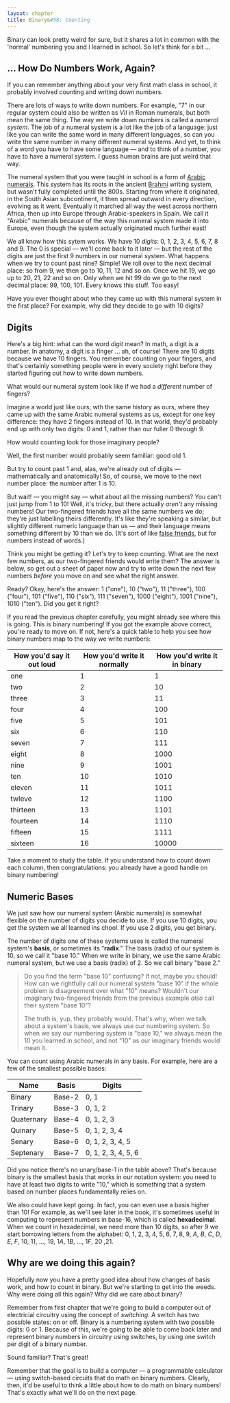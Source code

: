 ```yaml
---
layout: chapter
title: Binary&#58; Counting
---
```


Binary can look pretty weird for sure, but it shares a lot in common with the 'normal' numbering you and I learned in school. So let's think for a bit ...

## ... How Do Numbers Work, Again?

If you can remember anything about your very first math class in school, it probably involved counting and writing down numbers.

There are lots of ways to write down numbers. For example, "$7$" in our regular system could also be written as $VII$ in Roman numerals, but both mean the same thing. The way we write down numbers is called a *numeral system*. The job of a numeral system is a lot like the job of a language: just like you can write the same word in many different languages, so can you write the same number in many different numeral systems. And yet, to think of a word you have to have some language &mdash; and to think of a number, you have to have a numeral system. I guess human brains are just weird that way.

The numeral system that you were taught in school is a form of [Arabic numerals](https://en.wikipedia.org/wiki/Hindu–Arabic_numeral_system). This system has its roots in the ancient [Brahmi](https://en.wikipedia.org/wiki/Brahmi_numerals) writing system, but wasn't fully completed until the 800s. Starting from where it originated, in the South Asian subcontinent, it then spread outward in every direction, evolving as it went. Eventually it marched all way the west across northern Africa, then up into Europe through Arabic-speakers in Spain. We call it "Arabic" numerals because of the way this numeral system made it into Europe, even though the system actually originated much further east!

We all know how this sytem works. We have 10 *digits*: $0$, $1$, $2$, $3$, $4$, $5$, $6$, $7$, $8$ and $9$. The $0$ is special &mdash; we'll come back to it later &mdash; but the rest of the digits are just the first 9 numbers in our numeral system. What happens when we try to count past nine? Simple! We roll over to the next decimal place: so from $9$, we then go to $10$, $11$, $12$ and so on. Once we hit $19$, we go up to $20$, $21$, $22$ and so on. Only when we hit $99$ do we go to the next decimal place: $99$, $100$, $101$. Every knows this stuff. Too easy!

Have you ever thought about who they came up with this numeral system in the first place? For example, why did they decide to go with 10 digits?

## Digits

Here's a big hint: what can the word *digit* mean? In math, a digit is a number. In anatomy, a digit is a finger ... ah, of course! There are 10 digits because we have 10 fingers. You remember counting on your fingers, and that's certainly something people were in every society right before they started figuring out how to write down numbers.

What would our numeral system look like if we had a *different* number of fingers?

Imagine a world just like ours, wth the same history as ours, where they came up with the same Arabic numeral systems as us, except for one key difference: they have 2 fingers instead of 10. In that world, they'd probably end up with only two digits: $0$ and $1$, rather than our fuller $0$ through $9$.

How would counting look for those imaginary people?

Well, the first number would probably seem familiar: good old $1$.

But try to count past $1$ and, alas, we're already out of digits &mdash; mathematically and anatomically! So, of course, we move to the next number place: the number after $1$ is $10$.

But wait! &mdash; you might say &mdash; what about all the missing numbers? You can't just jump from $1$ to $10$! Well, it's tricky, but there actually *aren't* any missing numbers! Our two-fingered friends have all the same numbers we do; they're just labelling theirs differently. It's like they're speaking a similar, but slightly different numeric language than us &mdash; and their language means something different by $10$ than we do. (It's sort of like [false friends](https://en.wikipedia.org/wiki/False_friend), but for numbers instead of words.)

Think you might be getting it? Let's try to keep counting. What are the next few numbers, as our two-fingered friends would write them? The answer is below, so get out a sheet of paper now and try to write down the next few numbers *before* you move on and see what the right answer.

Ready? Okay, here's the answer: $1$ ("one"), $10$ ("two"), $11$ ("three"), $100$ ("four"), $101$ ("five"), $110$ ("six"), $111$ ("seven"), $1000$ ("eight"), $1001$ ("nine"), $1010$ ("ten"). Did you get it right?

If you read the previous chapter carefully, you might already see where this is going. This is binary numbering! If you got the example above correct, you're ready to move on. If not, here's a quick table to help you see how binary numbers map to the way we write numbers:

| How you'd say it out loud | How you'd write it normally | How you'd write it in binary |
| ------------------------- | --------------------------- | ---------------------------- |
| one                       | 1                           | 1                            |
| two                       | 2                           | 10                           |
| three                     | 3                           | 11                           |
| four                      | 4                           | 100                          |
| five                      | 5                           | 101                          |
| six                       | 6                           | 110                          |
| seven                     | 7                           | 111                          |
| eight                     | 8                           | 1000                         |
| nine                      | 9                           | 1001                         |
| ten                       | 10                          | 1010                         |
| eleven                    | 11                          | 1011                         |
| twleve                    | 12                          | 1100                         |
| thirteen                  | 13                          | 1101                         |
| fourteen                  | 14                          | 1110                         |
| fifteen                   | 15                          | 1111                         |
| sixteen                   | 16                          | 10000                        |

Take a moment to study the table. If you understand how to count down each column, then congratulations: you already have a good handle on binary numbering!

## Numeric Bases

We just saw how our numeral system (Arabic numerals) is somewhat flexible on the number of digits you decide to use. If you use 10 digits, you get the system we all learned ins chool. If you use 2 digits, you get binary.

The number of digits one of these systems uses is called the numeral system's **basis**, or sometimes its "**radix**." The basis (radix) of our system is 10, so we call it "base 10." When we write in binary, we use the same Arabic numeral system, but we use a basis (radix) of 2. So we call binary "base 2."

> Do you find the term "base 10" confusing? If not, maybe you should! How can we rightfully call our numeral system "base 10" if the whole problem is disagreement over what "10" means? Wouldn't our imaginary two-fingered friends from the previous example *also* call their system "base 10"?
>
> The truth is, yup, they probably would. That's why, when we talk about a system's basis, we always use *our* numbering system. So when we say our numbering system is "base 10," we always mean the 10 you learned in school, and not "10" as our imaginary friends would mean it.

You can count using Arabic numerals in any basis. For example, here are a few of the smallest possible bases:

| Name       | Basis  | Digits                            |
| ---------- | ------ | --------------------------------- |
| Binary     | Base-2 | $0$, $1$                          |
| Trinary    | Base-3 | $0$, $1$, $2$                     |
| Quaternary | Base-4 | $0$, $1$, $2$, $3$                |
| Quinary    | Base-5 | $0$, $1$, $2$, $3$, $4$           |
| Senary     | Base-6 | $0$, $1$, $2$, $3$, $4$, $5$      |
| Septenary  | Base-7 | $0$, $1$, $2$, $3$, $4$, $5$, $6$ |

Did you notice there's no unary/base-1 in the table above? That's because binary is the smallest basis that works in our notation system: you need to have at least two digits to write "$10$," which is something that a system based on number places fundamentally relies on.

We also could have kept going. In fact, you can even use a basis higher than 10! For example, as we'll see later in the book, it's sometimes useful in computing to represent numbers in base-16, which is called **hexadecimal**. When we count in hexadecimal, we need more than 10 digits, so after $9$ we start borrowing letters from the alphabet: $0$, $1$, $2$, $3$, $4$, $5$, $6$, $7$, $8$, $9$, $A$, $B$, $C$, $D$, $E$, $F$, $10$, $11$, ..., $19$, $1A$, $1B$, ..., $1F$, $20$ ,$21$.

## Why are we doing this again?

Hopefully now you have a pretty good idea about how changes of basis work, and how to count in binary. But we're starting to get into the weeds. Why were doing all this again? Why did we care about binary?

Remember from first chapter that we're going to build a computer out of electricial circuitry using the concept of *switching*. A switch has two possible states: on or off. Binary is a numbering system with two possible digits: $0$ or $1$. Because of this, we're going to be able to come back later and represent binary numbers in circuitry using switches, by using one switch per digit of a binary number.

Sound familiar? That's great!

Remember that the goal is to build a computer &mdash; a programmable calculator &mdash; using switch-based circuits that do math on binary numbers. Clearly, then, it'd be useful to think a little about how to do math on binary numbers! That's exactly what we'll do on the next page.



> 